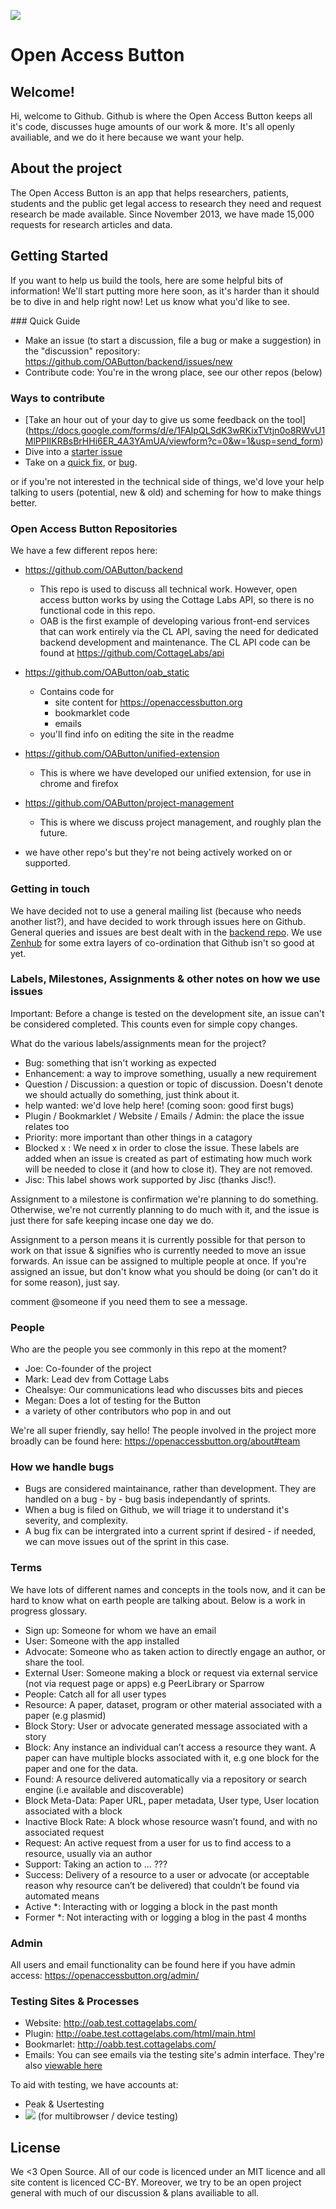<a href="https://zenhub.com"><img src="https://raw.githubusercontent.com/ZenHubIO/support/master/zenhub-badge.png"></a>

#  Open Access Button

## Welcome! 

Hi, welcome to Github. Github is where the Open Access Button keeps all it's code, discusses huge amounts of our work & more. It's all openly availiable, and we do it here because we want your help. 

## About the project

The Open Access Button is an app that helps researchers, patients, students and the public get legal access to research they need and request research be made available. Since November 2013, we have made 15,000 requests for research articles and data.

## Getting Started

If you want to help us build the tools, here are some helpful bits of information! We'll start putting more here soon, as it's harder than it should be to dive in and help right now! Let us know what you'd like to see. 

### Quick Guide

* Make an issue (to start a discussion, file a bug or make a suggestion) in the "discussion" repository: https://github.com/OAButton/backend/issues/new 
* Contribute code: You're in the wrong place, see our other repos (below)

### Ways to contribute

* [Take an hour out of your day to give us some feedback on the tool]
(https://docs.google.com/forms/d/e/1FAIpQLSdK3wRKixTVtjn0o8RWvU1MlPPIIKRBsBrHHi6ER_4A3YAmUA/viewform?c=0&w=1&usp=send_form)
* Dive into a [starter issue](https://github.com/OAButton/backend/issues?q=is%3Aopen+is%3Aissue+label%3A%22help+wanted%22)
* Take on a [quick fix](https://github.com/OAButton/backend/issues?q=is%3Aopen+is%3Aissue+label%3A%22Quick+Fix%22), or [bug](https://github.com/OAButton/backend/issues?q=is%3Aopen+is%3Aissue+label%3A%22Quick+Fix%22+label%3Abug). 

or if you're not interested in the technical side of things, we'd love your help talking to users (potential, new & old) and scheming for how to make things better. 

### Open Access Button Repositories

We have a few different repos here:

* https://github.com/OAButton/backend
    - This repo is used to discuss all technical work. However, open access button works by using the Cottage Labs API, so there is no functional code in this repo.
    - OAB is the first example of developing various front-end services that can work entirely via the CL API, saving the need for dedicated backend development and maintenance. The CL API code can be found at https://github.com/CottageLabs/api
* https://github.com/OAButton/oab_static
    - Contains code for
        - site content for https://openaccessbutton.org
        - bookmarklet code
        - emails
    - you'll find info on editing the site in the readme
* https://github.com/OAButton/unified-extension
    - This is where we have developed our unified extension, for use in chrome and firefox
* https://github.com/OAButton/project-management
    - This is where we discuss project management, and roughly plan the future.

* we have other repo's but they're not being actively worked on or supported.

### Getting in touch

We have decided not to use a general mailing list (because who needs another list?), and have decided to work through issues here on Github. General queries and issues are best dealt with in the [backend repo](https://github.com/OAButton/backend/issues/new). We use [Zenhub](https://www.zenhub.com/) for some extra layers of co-ordination that Github isn't so good at yet.

### Labels, Milestones, Assignments & other notes on how we use issues

Important: Before a change is tested on the development site, an issue can't be considered completed. This counts even for simple copy changes. 

What do the various labels/assignments mean for the project?

* Bug: something that isn't working as expected
* Enhancement: a way to improve something, usually a new requirement
* Question / Discussion: a question or topic of discussion. Doesn't denote we should actually do something, just think about it. 
* help wanted: we'd love help here! (coming soon: good first bugs)
* Plugin / Bookmarklet / Website / Emails / Admin: the place the issue relates too
* Priority: more important than other things in a catagory
* Blocked x : We need x in order to close the issue. These labels are added when an issue is created as part of estimating how much work will be needed to close it (and how to close it). They are not removed. 
* Jisc: This label shows work supported by Jisc (thanks Jisc!). 

Assignment to a milestone is confirmation we're planning to do something. Otherwise, we're not currently planning to do much with it, and the issue is just there for safe keeping incase one day we do. 

Assignment to a person means it is currently possible for that person to work on that issue & signifies who is currently needed to move an issue forwards. An issue can be assigned to multiple people at once. If you're assigned an issue, but don't know what you should be doing (or can't do it for some reason), just say. 

comment @someone if you need them to see a message. 

### People

Who are the people you see commonly in this repo at the moment? 

* Joe: Co-founder of the project
* Mark: Lead dev from Cottage Labs
* Chealsye: Our communications lead who discusses bits and pieces
* Megan: Does a lot of testing for the Button
* a variety of other contributors who pop in and out

We're all super friendly, say hello! The people involved in the project more broadly can be found here: https://openaccessbutton.org/about#team

### How we handle bugs

* Bugs are considered maintainance, rather than development. They are handled on a bug - by - bug basis independantly of sprints.
* When a bug is filed on Github, we will triage it to understand it's severity, and complexity. 
* A bug fix can be intergrated into a current sprint if desired - if needed, we can move issues out of the sprint in this case. 

### Terms

We have lots of different names and concepts in the tools now, and it can be hard to know what on earth people are talking about. Below is a work in progress glossary. 

* Sign up: Someone for whom we have an email
* User: Someone with the app installed
* Advocate: Someone who as taken action to directly engage an author, or share the tool. 
* External User: Someone making a block or request via external service (not via request page or apps) e.g PeerLibrary or Sparrow
* People: Catch all for all user types
* Resource: A paper, dataset, program or other material associated with a paper (e.g plasmid)
* Block Story: User or advocate generated message associated with a story
* Block: Any instance an individual can’t access a resource they want. A paper can have multiple blocks associated with it, e.g one block for the paper and one for the data.
* Found: A resource delivered automatically via a repository or search engine (i.e available and discoverable) 
* Block Meta-Data: Paper URL, paper metadata, User type, User location associated with a block
* Inactive Block Rate: A block whose resource wasn’t found, and with no associated request
* Request: An active request from a user for us to find access to a resource, usually via an author
* Support: Taking an action to ... ??? 
* Success: Delivery of a resource to a user or advocate (or acceptable reason why resource can’t be delivered) that couldn’t be found via automated means
* Active *: Interacting with or logging a block in the past month
* Former *: Not interacting with or logging a blog in the past 4 months

### Admin

All users and email functionality can be found here if you have admin access: https://openaccessbutton.org/admin/

### Testing Sites & Processes

* Website: http://oab.test.cottagelabs.com/
* Plugin: http://oabe.test.cottagelabs.com/html/main.html
* Bookmarlet: http://oabb.test.cottagelabs.com/
* Emails: You can see emails via the testing site's admin interface. They're also [viewable here](https://github.com/OAButton/oab_static/tree/develop/emails)

To aid with testing, we have accounts at:

* Peak & Usertesting
* <a href="https://www.browserstack.com/start"><img src="https://github.com/OAButton/discussion/blob/master/Assets/screen-shot-2017-01-08-at-08-5.png?raw=true"></a> (for multibrowser / device testing)

## License

We <3 Open Source. All of our code is licenced under an MIT licence and all site content is licenced CC-BY. Moreover, we try to be an open project general with much of our discussion & plans availiable to all. 
